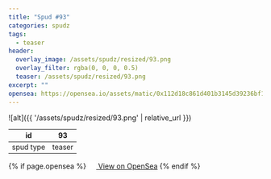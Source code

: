 ```yaml
---
title: "Spud #93"
categories: spudz
tags:
  - teaser
header:
  overlay_image: /assets/spudz/resized/93.png
  overlay_filter: rgba(0, 0, 0, 0.5)
  teaser: /assets/spudz/resized/93.png
excerpt: ""
opensea: https://opensea.io/assets/matic/0x112d18c861d401b3145d39236bf149f01e18beed/93
---
```

![alt]({{ '/assets/spudz/resized/93.png' | relative_url }})

| id | 93 |
|-|-|
| spud type | teaser |

{% if page.opensea %}
<a href="{{page.opensea}}" class="btn btn--info" onclick="window.open(this.href, '_blank'); return false;"><img src="/assets/images/opensea.svg" width="16px"><span>  View on OpenSea</span></a>
{% endif %}

